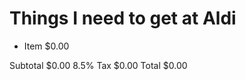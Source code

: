 Things I need to get at Aldi
==============================

* Item 
	$0.00

Subtotal 
	$0.00
8.5% Tax 
	$0.00
Total 
	$0.00